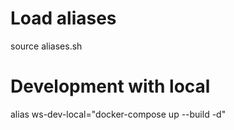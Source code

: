 # Load aliases
source aliases.sh

# Development with local
alias ws-dev-local="docker-compose up --build -d"